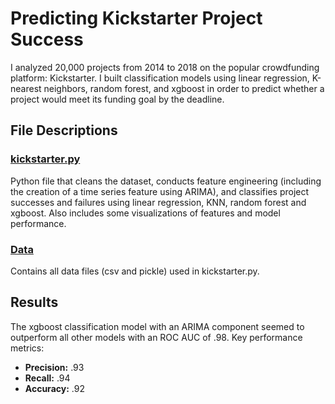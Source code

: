 # Predicting Kickstarter Project Success

I analyzed 20,000 projects from 2014 to 2018 on the popular crowdfunding platform: Kickstarter. I built classification models using linear regression, K-nearest neighbors, random forest, and xgboost in order to predict whether a project would meet its funding goal by the deadline.

## File Descriptions

### [kickstarter.py](https://github.com/masonellard/project-3/blob/main/kickstarter.py)
Python file that cleans the dataset, conducts feature engineering (including the creation of a time series feature using ARIMA), and classifies project successes and failures using linear regression, KNN, random forest and xgboost. Also includes some visualizations of features and model performance.

### [Data](https://github.com/masonellard/project-3/blob/main/data)
Contains all data files (csv and pickle) used in kickstarter.py.

## Results
The xgboost classification model with an ARIMA component seemed to outperform all other models with an ROC AUC of .98. Key performance metrics:
* **Precision:** .93
* **Recall:** .94
* **Accuracy:** .92

